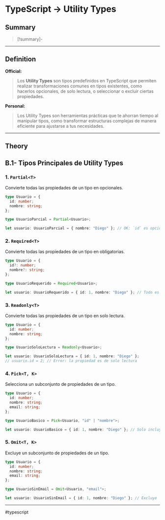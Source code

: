 # TypeScript -> Utility Types

## Summary
> [!summary]-
> 
- - - 

## Definition

**Official:**  
> Los **Utility Types** son tipos predefinidos en TypeScript que permiten realizar transformaciones comunes en tipos existentes, como hacerlos opcionales, de solo lectura, o seleccionar o excluir ciertas propiedades.

**Personal:**  
> Los Utility Types son herramientas prácticas que te ahorran tiempo al manipular tipos, como transformar estructuras complejas de manera eficiente para ajustarse a tus necesidades.

---

## Theory

## B.1- Tipos Principales de Utility Types

### **1. `Partial<T>`**
Convierte todas las propiedades de un tipo en opcionales.

```typescript
type Usuario = {
  id: number;
  nombre: string;
};

type UsuarioParcial = Partial<Usuario>;

let usuario: UsuarioParcial = { nombre: "Diego" }; // OK: `id` es opcional
```

### **2. `Required<T>`**

Convierte todas las propiedades de un tipo en obligatorias.

```ts
type Usuario = {
  id?: number;
  nombre?: string;
};

type UsuarioRequerido = Required<Usuario>;

let usuario: UsuarioRequerido = { id: 1, nombre: "Diego" }; // Todo es obligatorio
```

### **3. `Readonly<T>`**

Convierte todas las propiedades de un tipo en solo lectura.

```ts
type Usuario = {
  id: number;
  nombre: string;
};

type UsuarioSoloLectura = Readonly<Usuario>;

let usuario: UsuarioSoloLectura = { id: 1, nombre: "Diego" };
// usuario.id = 2; // Error: la propiedad es de solo lectura
```

### **4. `Pick<T, K>`**

Selecciona un subconjunto de propiedades de un tipo.

```ts
type Usuario = {
  id: number;
  nombre: string;
  email: string;
};

type UsuarioBasico = Pick<Usuario, "id" | "nombre">;

let usuario: UsuarioBasico = { id: 1, nombre: "Diego" }; // Solo incluye `id` y `nombre`
```

### **5. `Omit<T, K>`**

Excluye un subconjunto de propiedades de un tipo.

```ts
type Usuario = {
  id: number;
  nombre: string;
  email: string;
};

type UsuarioSinEmail = Omit<Usuario, "email">;

let usuario: UsuarioSinEmail = { id: 1, nombre: "Diego" }; // Excluye `email`
```
- - - 
#typescript 